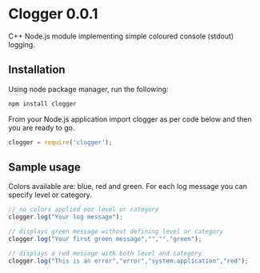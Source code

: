 Clogger 0.0.1
===============================
C++ Node.js module implementing simple coloured console (stdout) logging.

## Installation
Using node package manager, run the following:

```bash
npm install clogger
```

From your Node.js application import clogger as per code below and then you are ready to go.


```javascript
clogger = require('clogger');
```

## Sample usage
Colors available are: blue, red and green.
For each log message you can specify level or category.

```javascript
// no colors applied nor level or category
clogger.log("Your log message");

// displays green message without defining level or category
clogger.log("Your first green message","","","green");

// displays a red message with both level and category
clogger.log("This is an error","error","system.application","red");
```



